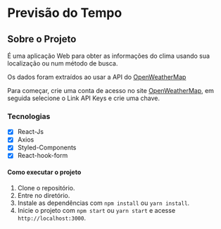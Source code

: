 # Previsão do Tempo

## Sobre o Projeto

É uma aplicação Web para obter as informações do clima usando sua localização ou num método de busca.

Os dados foram extraídos ao usar a API do  [OpenWeatherMap](https://openweathermap.org/)

Para começar, crie uma conta de acesso no site [OpenWeatherMap](https://home.openweathermap.org/users/sign_up),
em seguida selecione o Link API Keys e crie uma chave. 

### Tecnologias

- [x] React-Js
- [x] Axios
- [x] Styled-Components
- [x] React-hook-form

#### Como executar o projeto

1. Clone o repositório.
2. Entre no diretório.
3. Instale as dependências com `npm install` ou `yarn install`.
4. Inicie o projeto com `npm start` ou `yarn start` e acesse `http://localhost:3000`.
